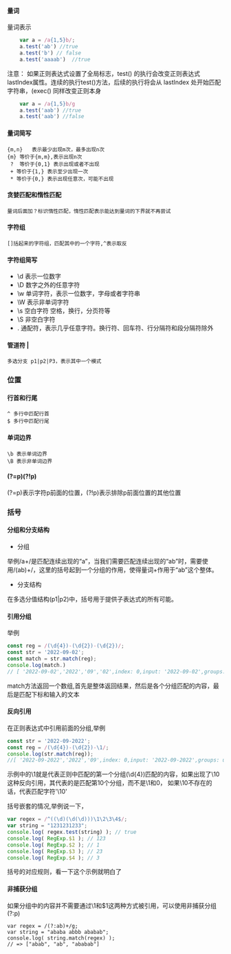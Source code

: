 
#### 量词
量词表示
```JavaScript
    var a = /a{1,5}b/;
    a.test('ab') //true
    a.test('b') // false
    a.test('aaaab')  //true
```
注意：
   如果正则表达式设置了全局标志，test() 的执行会改变正则表达式   lastIndex属性。连续的执行test()方法，后续的执行将会从 lastIndex 处开始匹配字符串，(exec() 同样改变正则本身

```JavaScript
    var a = /a{1,5}b/g
    a.test('aab') //true
    a.test('aab') //false
```
#### 量词简写
    {m,n}   表示最少出现m次，最多出现n次
    {m} 等价于{m,m},表示出现n次
     ?  等价于{0,1} 表示出现或者不出现
     + 等价于{1,} 表示至少出现一次
     * 等价于{0,} 表示出现任意次，可能不出现
     
#### 贪婪匹配和惰性匹配
    量词后面加？标识惰性匹配，惰性匹配表示能达到量词的下界就不再尝试
#### 字符组
    []括起来的字符组，匹配其中的一个字符,^表示取反
#### 字符组简写
- \d 表示一位数字
- \D 数字之外的任意字符
- \w 单词字符，表示一位数字，字母或者字符串
- \W 表示非单词字符
- \s 空白字符 空格，换行，分页符等
- \S 非空白字符
- . 通配符，表示几乎任意字符。换行符、回车符、行分隔符和段分隔符除外
#### 管道符 |
    多选分支 p1|p2|P3，表示其中一个模式
### 位置
#### 行首和行尾
    ^ 多行中匹配行首
    $ 多行中匹配行尾
#### 单词边界
    \b 表示单词边界
    \B 表示非单词边界
#### (?=p)(?!p)

(?=p)表示字符p前面的位置，(?!p)表示排除p前面位置的其他位置

### 括号

#### 分组和分支结构

- 分组

举例/a+/是匹配连续出现的“a”，当我们需要匹配连续出现的“ab”时，需要使用/(ab)+/，这里的括号起到一个分组的作用，使得量词+作用于“ab”这个整体。

- 分支结构

在多选分值结构(p1|p2)中，括号用于提供子表达式的所有可能。

#### 引用分组

举例

```JavaScript
const reg = /(\d{4})-(\d{2})-(\d{2})/;
const str = '2022-09-02';
const match = str.match(reg);
console.log(match.)
// [ '2022-09-02','2022','09','02',index: 0,input: '2022-09-02',groups: undefined ]
```
match方法返回一个数组,首先是整体返回结果，然后是各个分组匹配的内容，最后是匹配下标和输入的文本

#### 反向引用
在正则表达式中引用前面的分组,举例

```JavaScript
const str = '2022-09-2022';
const reg = /(\d{4})-(\d{2})-\1/;
console.log(str.match(reg));
//[ '2022-09-2022','2022','09',index: 0,input: '2022-09-2022',groups: undefined ]
```
示例中的\1就是代表正则中匹配的第一个分组(\d{4})匹配的内容，如果出现了\10这种反向引用，其代表的是匹配第10个分组，而不是\1和0，
如果\10不存在的话，代表匹配字符'\10'

括号嵌套的情况,举例说一下，

```JavaScript
var regex = /^((\d)(\d(\d)))\1\2\3\4$/;
var string = "1231231233";
console.log( regex.test(string) ); // true
console.log( RegExp.$1 ); // 123
console.log( RegExp.$2 ); // 1
console.log( RegExp.$3 ); // 23
console.log( RegExp.$4 ); // 3
```
括号的对应规则，看一下这个示例就明白了

#### 非捕获分组

如果分组中的内容并不需要通过\1和$1这两种方式被引用，可以使用非捕获分组(?:p)
```
var regex = /(?:ab)+/g;
var string = "ababa abbb ababab";
console.log( string.match(regex) ); 
// => ["abab", "ab", "ababab"]
```
